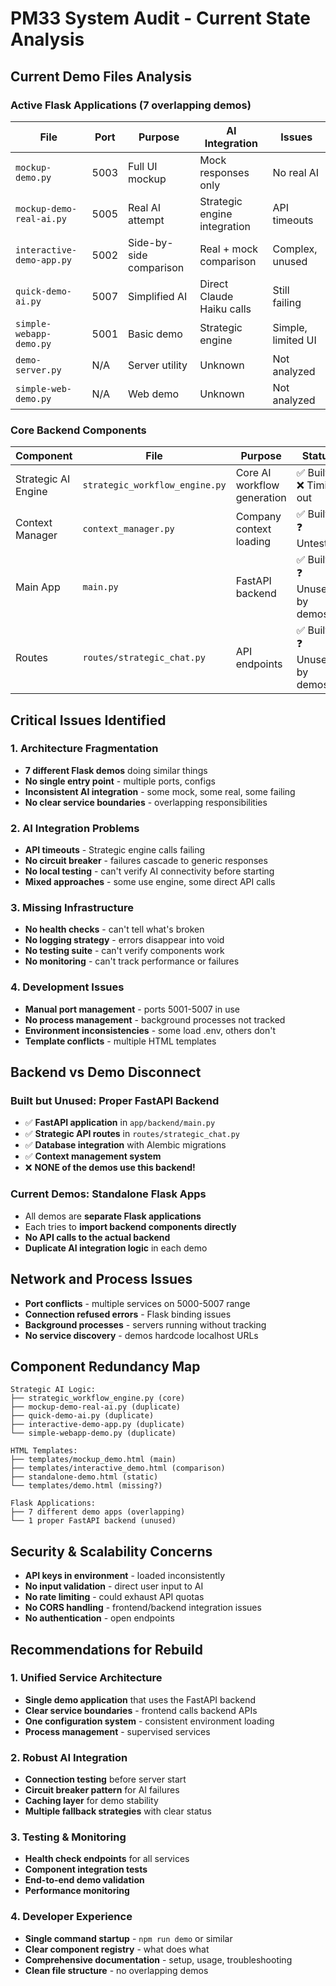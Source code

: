 # PM33 System Audit - Current State Analysis

## Current Demo Files Analysis

### Active Flask Applications (7 overlapping demos)
| File | Port | Purpose | AI Integration | Issues |
|------|------|---------|---------------|--------|
| `mockup-demo.py` | 5003 | Full UI mockup | Mock responses only | No real AI |
| `mockup-demo-real-ai.py` | 5005 | Real AI attempt | Strategic engine integration | API timeouts |
| `interactive-demo-app.py` | 5002 | Side-by-side comparison | Real + mock comparison | Complex, unused |
| `quick-demo-ai.py` | 5007 | Simplified AI | Direct Claude Haiku calls | Still failing |
| `simple-webapp-demo.py` | 5001 | Basic demo | Strategic engine | Simple, limited UI |
| `demo-server.py` | N/A | Server utility | Unknown | Not analyzed |
| `simple-web-demo.py` | N/A | Web demo | Unknown | Not analyzed |

### Core Backend Components
| Component | File | Purpose | Status |
|-----------|------|---------|--------|
| Strategic AI Engine | `strategic_workflow_engine.py` | Core AI workflow generation | ✅ Built, ❌ Timing out |
| Context Manager | `context_manager.py` | Company context loading | ✅ Built, ❓ Untested |
| Main App | `main.py` | FastAPI backend | ✅ Built, ❓ Unused by demos |
| Routes | `routes/strategic_chat.py` | API endpoints | ✅ Built, ❓ Unused by demos |

## Critical Issues Identified

### 1. Architecture Fragmentation
- **7 different Flask demos** doing similar things
- **No single entry point** - multiple ports, configs
- **Inconsistent AI integration** - some mock, some real, some failing
- **No clear service boundaries** - overlapping responsibilities

### 2. AI Integration Problems
- **API timeouts** - Strategic engine calls failing
- **No circuit breaker** - failures cascade to generic responses
- **No local testing** - can't verify AI connectivity before starting
- **Mixed approaches** - some use engine, some direct API calls

### 3. Missing Infrastructure
- **No health checks** - can't tell what's broken
- **No logging strategy** - errors disappear into void
- **No testing suite** - can't verify components work
- **No monitoring** - can't track performance or failures

### 4. Development Issues
- **Manual port management** - ports 5001-5007 in use
- **No process management** - background processes not tracked
- **Environment inconsistencies** - some load .env, others don't
- **Template conflicts** - multiple HTML templates

## Backend vs Demo Disconnect

### Built but Unused: Proper FastAPI Backend
- ✅ **FastAPI application** in `app/backend/main.py`
- ✅ **Strategic API routes** in `routes/strategic_chat.py` 
- ✅ **Database integration** with Alembic migrations
- ✅ **Context management system** 
- ❌ **NONE of the demos use this backend!**

### Current Demos: Standalone Flask Apps
- All demos are **separate Flask applications**
- Each tries to **import backend components directly**  
- **No API calls to the actual backend**
- **Duplicate AI integration logic** in each demo

## Network and Process Issues
- **Port conflicts** - multiple services on 5000-5007 range
- **Connection refused errors** - Flask binding issues
- **Background processes** - servers running without tracking
- **No service discovery** - demos hardcode localhost URLs

## Component Redundancy Map
```
Strategic AI Logic:
├── strategic_workflow_engine.py (core)
├── mockup-demo-real-ai.py (duplicate)
├── quick-demo-ai.py (duplicate)
├── interactive-demo-app.py (duplicate)
└── simple-webapp-demo.py (duplicate)

HTML Templates:
├── templates/mockup_demo.html (main)
├── templates/interactive_demo.html (comparison)
├── standalone-demo.html (static)
└── templates/demo.html (missing?)

Flask Applications:
├── 7 different demo apps (overlapping)
└── 1 proper FastAPI backend (unused)
```

## Security & Scalability Concerns
- **API keys in environment** - loaded inconsistently
- **No input validation** - direct user input to AI
- **No rate limiting** - could exhaust API quotas
- **No CORS handling** - frontend/backend integration issues
- **No authentication** - open endpoints

## Recommendations for Rebuild

### 1. Unified Service Architecture
- **Single demo application** that uses the FastAPI backend
- **Clear service boundaries** - frontend calls backend APIs
- **One configuration system** - consistent environment loading
- **Process management** - supervised services

### 2. Robust AI Integration
- **Connection testing** before server start
- **Circuit breaker pattern** for AI failures
- **Caching layer** for demo stability
- **Multiple fallback strategies** with clear status

### 3. Testing & Monitoring
- **Health check endpoints** for all services
- **Component integration tests**
- **End-to-end demo validation**
- **Performance monitoring**

### 4. Developer Experience
- **Single command startup** - `npm run demo` or similar
- **Clear component registry** - what does what
- **Comprehensive documentation** - setup, usage, troubleshooting
- **Clean file structure** - no overlapping demos